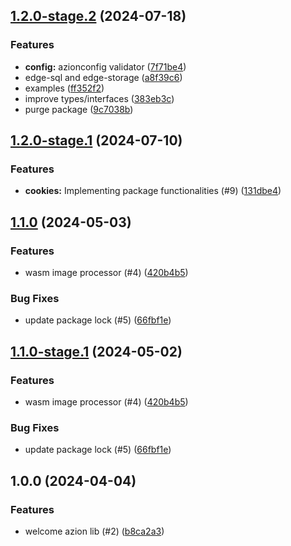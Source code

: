 ## [1.2.0-stage.2](https://github.com/aziontech/lib/compare/v1.2.0-stage.1...v1.2.0-stage.2) (2024-07-18)


### Features

* **config:** azionconfig validator ([7f71be4](https://github.com/aziontech/lib/commit/7f71be43532b48fabb36401710293f10240a9570))
* edge-sql and edge-storage ([a8f39c6](https://github.com/aziontech/lib/commit/a8f39c687909f4f58c5a4e2ca5045e2c54a656a1))
* examples ([ff352f2](https://github.com/aziontech/lib/commit/ff352f2a588e4d5da0f60ceb9359faa7bd7be66e))
* improve types/interfaces ([383eb3c](https://github.com/aziontech/lib/commit/383eb3c97d62ab5be12acda76e3c7bf6bac27f14))
* purge package ([9c7038b](https://github.com/aziontech/lib/commit/9c7038b8cd8a96d3fb3c62b0f1f7b319c7984ac3))

## [1.2.0-stage.1](https://github.com/aziontech/lib/compare/v1.1.0...v1.2.0-stage.1) (2024-07-10)


### Features

* **cookies:** Implementing package functionalities (#9) ([131dbe4](https://github.com/aziontech/lib/commit/131dbe4781b10970693da1dc22fbb7a28c366e4a))

## [1.1.0](https://github.com/aziontech/lib/compare/v1.0.0...v1.1.0) (2024-05-03)


### Features

* wasm image processor (#4) ([420b4b5](https://github.com/aziontech/lib/commit/420b4b56657a677650f9053eaecfbec2f8c0c26f))


### Bug Fixes

* update package lock (#5) ([66fbf1e](https://github.com/aziontech/lib/commit/66fbf1e236e2981f63a850e3f5f695fb9da156bf))

## [1.1.0-stage.1](https://github.com/aziontech/lib/compare/v1.0.0...v1.1.0-stage.1) (2024-05-02)


### Features

* wasm image processor (#4) ([420b4b5](https://github.com/aziontech/lib/commit/420b4b56657a677650f9053eaecfbec2f8c0c26f))


### Bug Fixes

* update package lock (#5) ([66fbf1e](https://github.com/aziontech/lib/commit/66fbf1e236e2981f63a850e3f5f695fb9da156bf))

## 1.0.0 (2024-04-04)


### Features

* welcome azion lib (#2) ([b8ca2a3](https://github.com/aziontech/lib/commit/b8ca2a39c2f9bf2d864ea61fc3307f619f8c02d3))
